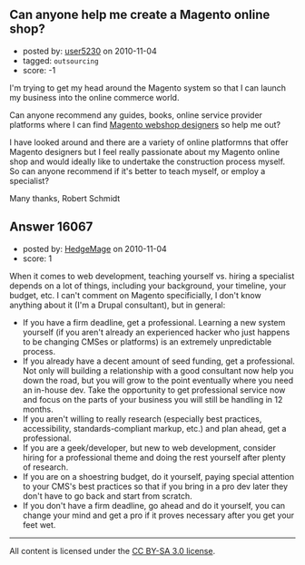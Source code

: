 ## Can anyone help me create a Magento online shop?

- posted by: [user5230](https://stackexchange.com/users/-1/5230-user5230) on 2010-11-04
- tagged: `outsourcing`
- score: -1

I'm trying to get my head around the Magento system so that I can launch my business into the online commerce world.

Can anyone recommend any guides, books, online service provider platforms where I can find [Magento webshop designers][1] so help me out?

I have looked around and there are a variety of online platformns that offer Magento designers but I feel really passionate about my Magento online shop and would ideally like to undertake the construction process myself. So can anyone recommend if it's better to teach myself, or employ a specialist?

Many thanks,
Robert Schmidt


  [1]: http://www.twago.com/expert/Programmer/Store/Magento-Online-Shop


## Answer 16067

- posted by: [HedgeMage](https://stackexchange.com/users/-1/5198-hedgemage) on 2010-11-04
- score: 1

When it comes to web development, teaching yourself vs. hiring a specialist depends on a lot of things, including your background, your timeline, your budget, etc.  I can't comment on Magento specificially, I don't know anything about it (I'm a Drupal consultant), but in general:

 - If you have a firm deadline, get a professional.  Learning a new system yourself (if you aren't already an experienced hacker who just happens to be changing CMSes or platforms) is an extremely unpredictable process.
 - If you already have a decent amount of seed funding, get a professional.  Not only will building a relationship with a good consultant now help you down the road, but you will grow to the point eventually where you need an in-house dev.  Take the opportunity to get professional service now and focus on the parts of your business you will still be handling in 12 months.
 - If you aren't willing to really research (especially best practices, accessibility, standards-compliant markup, etc.) and plan ahead, get a professional.
 - If you are a geek/developer, but new to web development, consider hiring for a professional theme and doing the rest yourself after plenty of research.
 - If you are on a shoestring budget, do it yourself, paying special attention to your CMS's best practices so that if you bring in a pro dev later they don't have to go back and start from scratch.
 - If you don't have a firm deadline, go ahead and do it yourself, you can change your mind and get a pro if it proves necessary after you get your feet wet.



---

All content is licensed under the [CC BY-SA 3.0 license](https://creativecommons.org/licenses/by-sa/3.0/).
